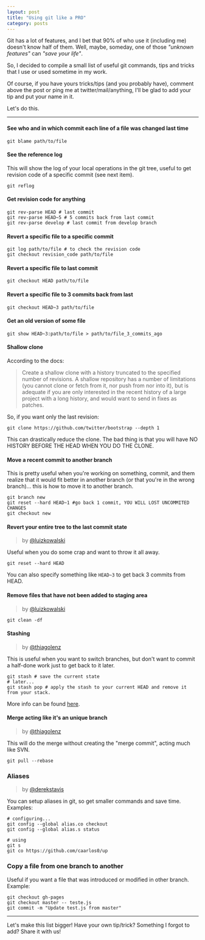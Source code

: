 ```yaml
---
layout: post
title: "Using git like a PRO"
category: posts
---
```


Git has a lot of features, and I bet that 90% of who use it (including me)
doesn't know half of them. Well, maybe, someday, one of those _"unknown features"_
can _"save your life"_.

So, I decided to compile a small list of useful git commands, tips and tricks
that I use or used sometime in my work.

Of course, if you have yours tricks/tips (and you probably have), comment above
the post or ping me at twitter/mail/anything, I'll be glad to add your tip and
put your name in it.

Let's do this.

----------


#### See who and in which commit each line of a file was changed last time

    git blame path/to/file

#### See the reference log

This will show the log of your local operations in the git tree, useful to get
revision code of a specific commit (see next item).

    git reflog

#### Get revision code for anything

    git rev-parse HEAD # last commit
    git rev-parse HEAD~5 # 5 commits back from last commit
    git rev-parse develop # last commit from develop branch

#### Revert a specific file to a specific commit

    git log path/to/file # to check the revision code
    git checkout revision_code path/to/file

#### Revert a specific file to last commit

    git checkout HEAD path/to/file

#### Revert a specific file to 3 commits back from last

    git checkout HEAD~3 path/to/file

#### Get an old version of some file

    git show HEAD~3:path/to/file > path/to/file_3_commits_ago

#### Shallow clone

According to the docs:

> Create a shallow clone with a history truncated to the specified number of
revisions. A shallow repository has a number of limitations (you cannot clone
or fetch from it, nor push from nor into it), but is adequate if you are only
interested in the recent history of a large project with a long history, and
would want to send in fixes as patches.

So, if you want only the last revision:

    git clone https://github.com/twitter/bootstrap --depth 1


This can drastically reduce the clone. The bad thing is that you will have NO
HISTORY BEFORE THE HEAD WHEN YOU DO THE CLONE.

#### Move a recent commit to another branch

This is pretty useful when you're working on something, commit, and them
realize that it would fit better in another branch (or that you're in the
wrong branch)... this is how to move it to another branch.

    git branch new
    git reset --hard HEAD~1 #go back 1 commit, YOU WILL LOST UNCOMMITED CHANGES
    git checkout new


#### Revert your entire tree to the last commit state
> by [@luizkowalski](https://github.com/luizkowalski)

Useful when you do some crap and want to throw it all away.

    git reset --hard HEAD

You can also specify something like `HEAD~3` to get back 3 commits from HEAD.


#### Remove files that have not been added to staging area
> by [@luizkowalski](https://github.com/luizkowalski)

    git clean -df


#### Stashing

> by [@thiagolenz](https://github.com/thiagolenz)

This is useful when you want to switch branches, but don't want to commit a
half-done work just to get back to it later.

    git stash # save the current state
    # later...
    git stash pop # apply the stash to your current HEAD and remove it from your stack.

More info can be found [here](http://git-scm.com/book/en/Git-Tools-Stashing).

#### Merge acting like it's an unique branch

> by [@thiagolenz](https://github.com/thiagolenz)

This will do the merge without creating the "merge commit", acting
much like SVN.

    git pull --rebase


### Aliases

> by [@derekstavis](https://github.com/derekstavis)

You can setup aliases in git, so get smaller commands and save time. Examples:

    # configuring...
    git config --global alias.co checkout
    git config --global alias.s status

    # using
    git s
    git co https://github.com/caarlos0/up


### Copy a file from one branch to another

Useful if you want a file that was introduced or modified in other branch. Example:


    git checkout gh-pages
    git checkout master -- teste.js
    git commit -m "Update test.js from master"


---

Let's make this list bigger! Have your own tip/trick? Something I forgot to add?
Share it with us!
